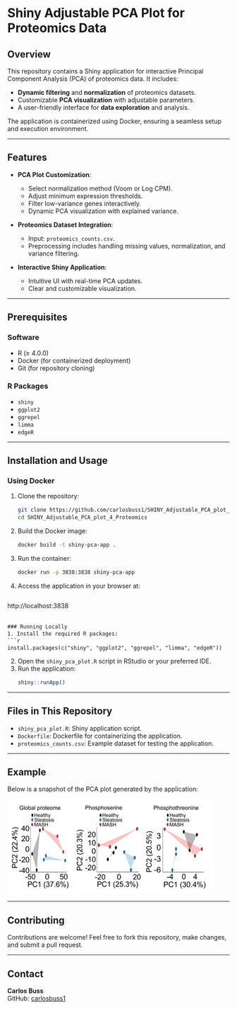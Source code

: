 # Shiny Adjustable PCA Plot for Proteomics Data

## Overview 
This repository contains a Shiny application for interactive Principal Component Analysis (PCA) of proteomics data. It includes:

- **Dynamic filtering** and **normalization** of proteomics datasets.
- Customizable **PCA visualization** with adjustable parameters.
- A user-friendly interface for **data exploration** and analysis.

The application is containerized using Docker, ensuring a seamless setup and execution environment.

---

## Features
- **PCA Plot Customization**:
  - Select normalization method (Voom or Log CPM).
  - Adjust minimum expression thresholds.
  - Filter low-variance genes interactively.
  - Dynamic PCA visualization with explained variance.

- **Proteomics Dataset Integration**:
  - Input: `proteomics_counts.csv`.
  - Preprocessing includes handling missing values, normalization, and variance filtering.

- **Interactive Shiny Application**:
  - Intuitive UI with real-time PCA updates.
  - Clear and customizable visualization.

---

## Prerequisites
### Software
- R (≥ 4.0.0)
- Docker (for containerized deployment)
- Git (for repository cloning)

### R Packages
- `shiny`
- `ggplot2`
- `ggrepel`
- `limma`
- `edgeR`

---

## Installation and Usage
### Using Docker
1. Clone the repository:
   ```bash
   git clone https://github.com/carlosbuss1/SHINY_Adjustable_PCA_plot_4_Proteomics.git
   cd SHINY_Adjustable_PCA_plot_4_Proteomics
   ```
2. Build the Docker image:
   ```bash
   docker build -t shiny-pca-app .
   ```
3. Run the container:
   ```bash
   docker run -p 3838:3838 shiny-pca-app
   ```
4. Access the application in your browser at:
   ```
http://localhost:3838
   ```

### Running Locally
1. Install the required R packages:
   ```r
   install.packages(c("shiny", "ggplot2", "ggrepel", "limma", "edgeR"))
   ```
2. Open the `shiny_pca_plot.R` script in RStudio or your preferred IDE.
3. Run the application:
   ```r
   shiny::runApp()
   ```

---

## Files in This Repository
- `shiny_pca_plot.R`: Shiny application script.
- `Dockerfile`: Dockerfile for containerizing the application.
- `proteomics_counts.csv`: Example dataset for testing the application.

---

## Example
Below is a snapshot of the PCA plot generated by the application:

![PCA Example Plot](pca_proteomics.png) 

---

## Contributing
Contributions are welcome! Feel free to fork this repository, make changes, and submit a pull request.

---

## Contact
**Carlos Buss**  
GitHub: [carlosbuss1](https://github.com/carlosbuss1)
